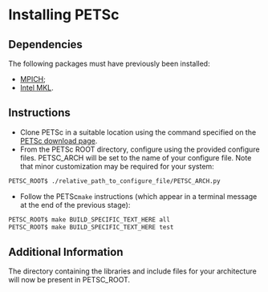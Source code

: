 # Installing PETSc

## Dependencies

The following packages must have previously been installed:
- [MPICH](https://www.mpich.org/);
- [Intel MKL](https://software.intel.com/en-us/mkl).

## Instructions

- Clone PETSc in a suitable location using the command specified on the [PETSc download page][PETSc_download].
- From the PETSc ROOT directory, configure using the provided configure files. PETSC_ARCH will be set to the name of your configure file. Note that minor customization may be required for your system:

```sh
PETSC_ROOT$ ./relative_path_to_configure_file/PETSC_ARCH.py
```

- Follow the PETSc`make` instructions (which appear in a terminal message at the end of the previous stage):

```sh
PETSC_ROOT$ make BUILD_SPECIFIC_TEXT_HERE all
PETSC_ROOT$ make BUILD_SPECIFIC_TEXT_HERE test
```

## Additional Information

The directory containing the libraries and include files for your architecture will now be present in PETSC_ROOT.


[PETSc_download]: https://www.mcs.anl.gov/petsc/download/index.html
